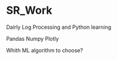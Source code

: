 # SR_Work

Dairly Log Processing and Python learning

Pandas
Numpy
Plotly

Whith ML algorithm to choose?

